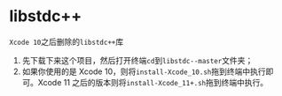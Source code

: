 # libstdc++
`Xcode 10`之后删除的`libstdc++`库

1. 先下载下来这个项目，然后打开终端`cd`到`libstdc--master`文件夹；
2. 如果你使用的是 Xcode 10，则将`install-Xcode_10.sh`拖到终端中执行即可。Xcode 11 之后的版本则将`install-Xcode_11+.sh`拖到终端中执行。

